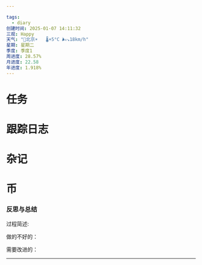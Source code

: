 ```yaml
---

tags:
  - diary
创建时间: 2025-01-07 14:11:32
三观: Happy
天气: "🌱北京☀️   🌡️+5°C 🌬️↘18km/h"
星期: 星期二
季度: 季度1
周进度: 28.57%
月进度: 22.58
年进度: 1.918%
---
```


# 任务


# 跟踪日志


# 杂记

# 币

### 反思与总结

过程简述: 

做的不好的：

需要改进的：

---


